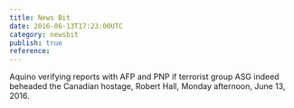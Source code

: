 ```yaml
---
title: News Bit
date: 2016-06-13T17:23:00UTC
category: newsbit
publish: true
reference:
---
```


Aquino verifying reports with AFP and PNP if terrorist group ASG indeed beheaded the Canadian hostage, Robert Hall, Monday afternoon, June 13, 2016.
